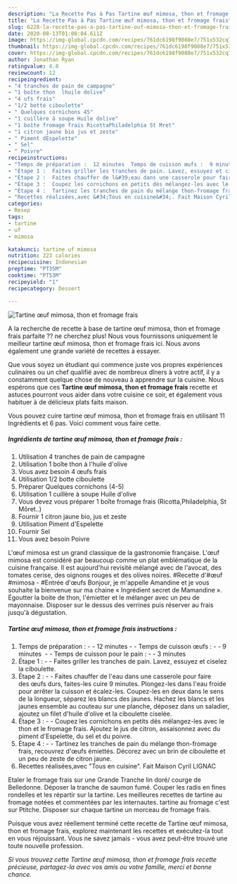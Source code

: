 ```yaml
---
description: "La Recette Pas à Pas Tartine œuf mimosa, thon et fromage frais"
title: "La Recette Pas à Pas Tartine œuf mimosa, thon et fromage frais"
slug: 6228-la-recette-pas-a-pas-tartine-ouf-mimosa-thon-et-fromage-frais
date: 2020-08-13T01:08:04.611Z
image: https://img-global.cpcdn.com/recipes/761dc6198f9088e7/751x532cq70/tartine-oeuf-mimosa-thon-et-fromage-frais-photo-principale-de-la-recette.jpg
thumbnail: https://img-global.cpcdn.com/recipes/761dc6198f9088e7/751x532cq70/tartine-oeuf-mimosa-thon-et-fromage-frais-photo-principale-de-la-recette.jpg
cover: https://img-global.cpcdn.com/recipes/761dc6198f9088e7/751x532cq70/tartine-oeuf-mimosa-thon-et-fromage-frais-photo-principale-de-la-recette.jpg
author: Jonathan Ryan
ratingvalue: 4.8
reviewcount: 12
recipeingredient:
- "4 tranches de pain de campagne"
- "1 boîte thon  lhuile dolive"
- "4 ufs frais"
- "1/2 botte ciboulette"
- " Quelques cornichons 45"
- "1 cuillère à soupe Huile dolive"
- "1 boîte fromage frais RicottaPhiladelphia St Mret"
- "1 citron jaune bio jus et zeste"
- " Piment dEspelette"
- " Sel"
- " Poivre"
recipeinstructions:
- "Temps de préparation :  12 minutes  Temps de cuisson œufs :  9 minutes   Temps de cuisson pour le pain :  3 minutes"
- "Étape 1 :  Faites griller les tranches de pain. Lavez, essuyez et ciselez la ciboulette."
- "Étape 2 :  Faites chauffer de l&#39;eau dans une casserole pour faire des œufs durs, faites-les cuire 9 minutes. Plongez-les dans l&#39;eau froide pour arrêter la cuisson et écalez-les. Coupez-les en deux dans le sens de la longueur, séparez les blancs des jaunes. Hachez les blancs et les jaunes ensemble au couteau sur une planche, déposez dans un saladier, ajoutez un filet d&#39;huile d&#39;olive et la ciboulette ciselée."
- "Étape 3 :  Coupez les cornichons en petits dés mélangez-les avec le thon et le fromage frais. Ajoutez le jus de citron, assaisonnez avec du piment d&#39;Espelette, du sel et du poivre."
- "Étape 4 :  Tartinez les tranches de pain du mélange thon-fromage frais, recouvrez d&#39;œufs émiettés. Décorez avec un brin de ciboulette et un peu de zeste de citron jaune."
- "Recettes réalisées,avec &#34;Tous en cuisine&#34;. Fait Maison Cyril LIGNAC"
categories:
- Resep
tags:
- tartine
- uf
- mimosa

katakunci: tartine uf mimosa 
nutrition: 223 calories
recipecuisine: Indonesian
preptime: "PT35M"
cooktime: "PT53M"
recipeyield: "1"
recipecategory: Dessert

---
```



![Tartine œuf mimosa, thon et fromage frais](https://img-global.cpcdn.com/recipes/761dc6198f9088e7/751x532cq70/tartine-oeuf-mimosa-thon-et-fromage-frais-photo-principale-de-la-recette.jpg)

A la recherche de recette à base de tartine œuf mimosa, thon et fromage frais parfaite ?? ne cherchez plus! Nous vous fournissons uniquement le meilleur tartine œuf mimosa, thon et fromage frais ici. Nous avons également une grande variété de recettes à essayer.

Que vous soyez un étudiant qui commence juste vos propres expériences culinaires ou un chef qualifié avec de nombreux dîners à votre actif, il y a constamment quelque chose de nouveau à apprendre sur la cuisine. Nous espérons que ces <strong> Tartine œuf mimosa, thon et fromage frais </strong> recette et astuces pourront vous aider dans votre cuisine ce soir, et également vous habituer à de délicieux plats faits maison.

<!--inarticleads1-->

Vous pouvez cuire tartine œuf mimosa, thon et fromage frais en utilisant 11 Ingrédients et 6 pas. Voici comment vous faire cette.

##### Ingrédients de tartine œuf mimosa, thon et fromage frais :

1. Utilisation 4 tranches de pain de campagne
1. Utilisation 1 boîte thon à l&#39;huile d&#39;olive
1. Vous avez besoin 4 œufs frais
1. Utilisation 1/2 botte ciboulette
1. Préparer  Quelques cornichons (4-5)
1. Utilisation 1 cuillère à soupe Huile d&#39;olive
1. Vous devez vous préparer 1 boîte fromage frais (Ricotta,Philadelphia, St Môret..)
1. Fournir 1 citron jaune bio, jus et zeste
1. Utilisation  Piment d&#39;Espelette
1. Fournir  Sel
1. Vous avez besoin  Poivre


L&#39;œuf mimosa est un grand classique de la gastronomie française. L&#39;œuf mimosa est considéré par beaucoup comme un plat emblématique de la cuisine française. Il est aujourd&#39;hui revisité mélangé avec de l&#39;avocat, des tomates cerise, des oignons rouges et des olives noires. #Recette d&#39;#œuf #mimosa - #Entrée d&#39;œufs Bonjour, je m&#39;appelle Amandine et je vous souhaite la bienvenue sur ma chaine « Ingrédient secret de Mamandine ». Égoutter la boite de thon, l&#39;émietter et le mélanger avec un peu de mayonnaise. Disposer sur le dessus des verrines puis réserver au frais jusqu&#39;à dégustation. 

<!--inarticleads2-->

##### Tartine œuf mimosa, thon et fromage frais instructions :

1. Temps de préparation : -  - 12 minutes -  - Temps de cuisson œufs : -  - 9 minutes  -  - Temps de cuisson pour le pain : -  - 3 minutes
1. Étape 1 : -  - Faites griller les tranches de pain. Lavez, essuyez et ciselez la ciboulette.
1. Étape 2 : -  - Faites chauffer de l&#39;eau dans une casserole pour faire des œufs durs, faites-les cuire 9 minutes. Plongez-les dans l&#39;eau froide pour arrêter la cuisson et écalez-les. Coupez-les en deux dans le sens de la longueur, séparez les blancs des jaunes. Hachez les blancs et les jaunes ensemble au couteau sur une planche, déposez dans un saladier, ajoutez un filet d&#39;huile d&#39;olive et la ciboulette ciselée.
1. Étape 3 : -  - Coupez les cornichons en petits dés mélangez-les avec le thon et le fromage frais. Ajoutez le jus de citron, assaisonnez avec du piment d&#39;Espelette, du sel et du poivre.
1. Étape 4 : -  - Tartinez les tranches de pain du mélange thon-fromage frais, recouvrez d&#39;œufs émiettés. Décorez avec un brin de ciboulette et un peu de zeste de citron jaune.
1. Recettes réalisées,avec &#34;Tous en cuisine&#34;. Fait Maison Cyril LIGNAC


Etaler le fromage frais sur une Grande Tranche lin doré/ courge de Belledonne. Déposer la tranche de saumon fumé. Couper les radis en fines rondelles et les répartir sur la tartine. Les meilleures recettes de tartine au fromage notées et commentées par les internautes. tartine au fromage c&#39;est sur Ptitche. Disposer sur chaque tartine un morceau de fromage frais. 

<!--inarticleads1-->

<p>
Puisque vous avez réellement terminé cette recette de Tartine œuf mimosa, thon et fromage frais, explorez maintenant les recettes et exécutez-la tout en vous réjouissant. Vous ne savez jamais - vous avez peut-être trouvé une toute nouvelle profession.
</p>

<p>
<i>Si vous trouvez cette Tartine œuf mimosa, thon et fromage frais recette précieuse, partagez-la avec vos amis ou votre famille, merci et bonne chance.</i>
</p>
